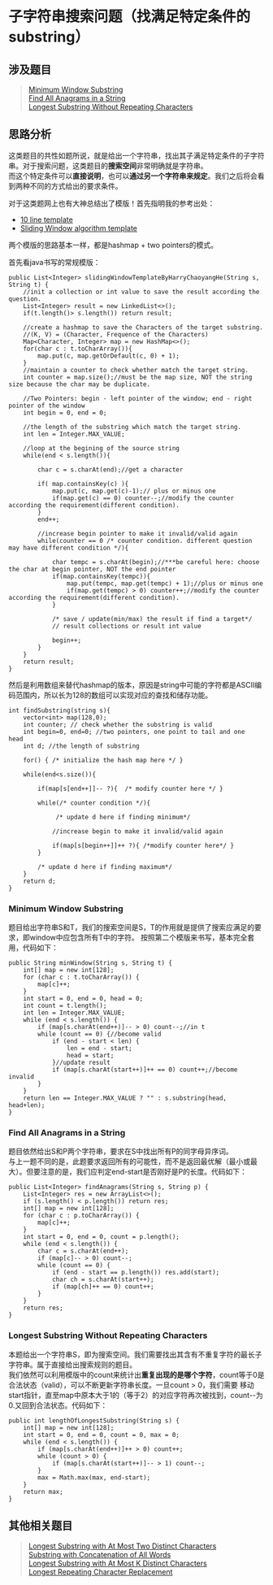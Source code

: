 # 子字符串搜索问题（找满足特定条件的substring）

## 涉及题目
> [Minimum Window Substring](https://leetcode.com/problems/minimum-window-substring/description/)  
> [Find All Anagrams in a String](https://leetcode.com/problems/find-all-anagrams-in-a-string/description/)  
> [Longest Substring Without Repeating Characters](https://leetcode.com/problems/longest-substring-without-repeating-characters/description/)  
   

## 思路分析
这类题目的共性如题所说，就是给出一个字符串，找出其子满足特定条件的子字符串。对于搜索问题，这类题目的**搜索空间**非常明确就是字符串。  
而这个特定条件可以**直接说明**，也可以**通过另一个字符串来规定**。我们之后将会看到两种不同的方式给出的要求条件。

对于这类题网上也有大神总结出了模版！首先指明我的参考出处：
+ [10 line template](https://discuss.leetcode.com/topic/30941/here-is-a-10-line-template-that-can-solve-most-substring-problems)  
+ [Sliding Window algorithm template](https://discuss.leetcode.com/topic/68976/sliding-window-algorithm-template-to-solve-all-the-leetcode-substring-search-problem)

两个模版的思路基本一样，都是hashmap + two pointers的模式。

首先看java书写的常规模版：

    public List<Integer> slidingWindowTemplateByHarryChaoyangHe(String s, String t) {
        //init a collection or int value to save the result according the question.
        List<Integer> result = new LinkedList<>();
        if(t.length()> s.length()) return result;
        
        //create a hashmap to save the Characters of the target substring.
        //(K, V) = (Character, Frequence of the Characters)
        Map<Character, Integer> map = new HashMap<>();
        for(char c : t.toCharArray()){
            map.put(c, map.getOrDefault(c, 0) + 1);
        }
        //maintain a counter to check whether match the target string.
        int counter = map.size();//must be the map size, NOT the string size because the char may be duplicate.
        
        //Two Pointers: begin - left pointer of the window; end - right pointer of the window
        int begin = 0, end = 0;
        
        //the length of the substring which match the target string.
        int len = Integer.MAX_VALUE; 
        
        //loop at the begining of the source string
        while(end < s.length()){
            
            char c = s.charAt(end);//get a character
            
            if( map.containsKey(c) ){
                map.put(c, map.get(c)-1);// plus or minus one
                if(map.get(c) == 0) counter--;//modify the counter according the requirement(different condition).
            }
            end++;
            
            //increase begin pointer to make it invalid/valid again
            while(counter == 0 /* counter condition. different question may have different condition */){
                
                char tempc = s.charAt(begin);//***be careful here: choose the char at begin pointer, NOT the end pointer
                if(map.containsKey(tempc)){
                    map.put(tempc, map.get(tempc) + 1);//plus or minus one
                    if(map.get(tempc) > 0) counter++;//modify the counter according the requirement(different condition).
                }
                
                /* save / update(min/max) the result if find a target*/
                // result collections or result int value
                
                begin++;
            }
        }
        return result;
    }
    
然后是利用数组来替代hashmap的版本，原因是string中可能的字符都是ASCII编码范围内，所以长为128的数组可以实现对应的查找和储存功能。

    int findSubstring(string s){
        vector<int> map(128,0);
        int counter; // check whether the substring is valid
        int begin=0, end=0; //two pointers, one point to tail and one  head
        int d; //the length of substring

        for() { /* initialize the hash map here */ }

        while(end<s.size()){

            if(map[s[end++]]-- ?){  /* modify counter here */ }

            while(/* counter condition */){ 
                 
                 /* update d here if finding minimum*/

                //increase begin to make it invalid/valid again
                
                if(map[s[begin++]]++ ?){ /*modify counter here*/ }
            }  

            /* update d here if finding maximum*/
        }
        return d;
    }

### Minimum Window Substring
题目给出字符串S和T，我们的搜索空间是S，T的作用就是提供了搜索应满足的要求，即window中应包含所有T中的字符。
按照第二个模版来书写，基本完全套用，代码如下：

    public String minWindow(String s, String t) {
        int[] map = new int[128];
        for (char c : t.toCharArray()) {
            map[c]++;
        }
        int start = 0, end = 0, head = 0;
        int count = t.length();
        int len = Integer.MAX_VALUE;
        while (end < s.length()) {
            if (map[s.charAt(end++)]-- > 0) count--;//in t
            while (count == 0) {//become valid
                if (end - start < len) {
                    len = end - start;
                    head = start;
                }//update result
                if (map[s.charAt(start++)]++ == 0) count++;//become invalid
            }
        }
        return len == Integer.MAX_VALUE ? "" : s.substring(head, head+len);
    }

### Find All Anagrams in a String
题目依然给出S和P两个字符串，要求在S中找出所有P的同字母异序词。  
与上一题不同的是，此题要求返回所有的可能性，而不是返回最优解（最小或最大）。但要注意的是，我们应判定end-start是否刚好是P的长度。代码如下：

    public List<Integer> findAnagrams(String s, String p) {
        List<Integer> res = new ArrayList<>();
        if (s.length() < p.length()) return res;
        int[] map = new int[128];
        for (char c : p.toCharArray()) {
            map[c]++;
        }
        int start = 0, end = 0, count = p.length();
        while (end < s.length()) {
            char c = s.charAt(end++);
            if (map[c]-- > 0) count--;
            while (count == 0) {
                if (end - start == p.length()) res.add(start);
                char ch = s.charAt(start++);
                if (map[ch]++ == 0) count++;
            }
        }
        return res;
    }

### Longest Substring Without Repeating Characters
本题给出一个字符串S，即为搜索空间。我们需要找出其含有不重复字符的最长子字符串。属于直接给出搜索规则的题目。  
我们依然可以利用模版中的count来统计出**重复出现的是哪个字符**，count等于0是合法状态（valid），可以不断更新字符串长度。一旦count > 0，我们需要
移动start指针，直至map中原本大于1的（等于2）的对应字符再次被找到，count--为0.又回到合法状态。代码如下：

    public int lengthOfLongestSubstring(String s) {
        int[] map = new int[128];
        int start = 0, end = 0, count = 0, max = 0;
        while (end < s.length()) {
            if (map[s.charAt(end++)]++ > 0) count++;
            while (count > 0) {
                if (map[s.charAt(start++)]-- > 1) count--;
            }
            max = Math.max(max, end-start);
        }
        return max;
    }


## 其他相关题目
> [Longest Substring with At Most Two Distinct Characters](https://leetcode.com/problems/longest-substring-with-at-most-two-distinct-characters/description/)  
> [Substring with Concatenation of All Words](https://leetcode.com/problems/substring-with-concatenation-of-all-words/description/)  
> [Longest Substring with At Most K Distinct Characters](https://leetcode.com/problems/longest-substring-with-at-most-k-distinct-characters/description/)  
> [Longest Repeating Character Replacement](https://leetcode.com/problems/longest-repeating-character-replacement/description/)  
